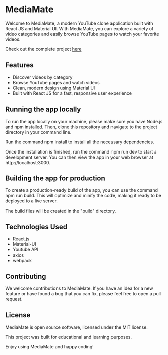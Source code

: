 # MediaMate
Welcome to MediaMate, a modern YouTube clone application built with React JS and Material UI. With MediaMate, you can explore a variety of video categories and easily browse YouTube pages to watch your favorite videos.

Check out the complete project [here](https://mediamate.aminahmadi.me/)

## Features
- Discover videos by category
- Browse YouTube pages and watch videos
- Clean, modern design using Material UI
- Built with React JS for a fast, responsive user experience

## Running the app locally
To run the app locally on your machine, please make sure you have Node.js and npm installed. Then, clone this repository and navigate to the project directory in your command line.

Run the command npm install to install all the necessary dependencies.

Once the installation is finished, run the command npm run dev to start a development server. You can then view the app in your web browser at http://localhost:3000.

## Building the app for production
To create a production-ready build of the app, you can use the command npm run build. This will optimize and minify the code, making it ready to be deployed to a live server.

The build files will be created in the "build" directory.

## Technologies Used
- React.js
- Material-UI
- Youtube API
- axios
- webpack
## Contributing
We welcome contributions to MediaMate. If you have an idea for a new feature or have found a bug that you can fix, please feel free to open a pull request.

## License
MediaMate is open source software, licensed under the MIT license.

This project was built for educational and learning purposes.

Enjoy using MediaMate and happy coding!
